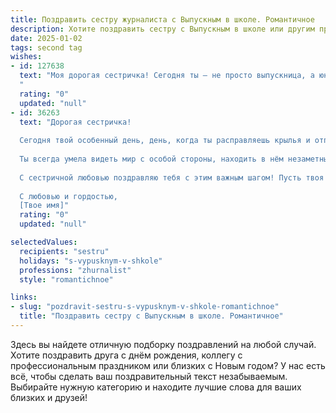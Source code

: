 ```yaml
---
title: Поздравить сестру журналиста с Выпускным в школе. Романтичное
description: Хотите поздравить сестру с Выпускным в школе или другим праздником? Наш ИИ создаст незабываемое поздравление, а вы обязательно выделитесь среди других.  
date: 2025-01-02
tags: second tag
wishes:
- id: 127638
  text: "Моя дорогая сестричка! Сегодня ты — не просто выпускница, а юная, крылатая птица, готовая к взлёту в мир журналистики!  Пусть твой путь будет полон ярких историй,  захватывающих расследований и невероятных открытий. Пусть каждое слово, написанное тобой,  будет созвучно твоей прекрасной душе, а каждое творение –  шедевром,  способным трогать сердца и менять мир.  Я бесконечно горжусь тобой и верю в твою  звезду! С праздником, любимая!
  "
  rating: "0"
  updated: "null"
- id: 36263
  text: "Дорогая сестричка!
  
  Сегодня твой особенный день, день, когда ты расправляешь крылья и отправляешься навстречу своим мечтам! Выпускной — это не просто завершение школьного пути, это начало увлекательного приключения, где каждая строчка твоей жизни будет написана с любовью и страстью к журналистике.
  
  Ты всегда умела видеть мир с особой стороны, находить в нём незаметные детали и яркие моменты. Пусть твоя карьера будет полна открытий, впечатлений и вдохновения. Верю, что ты сможешь рассказать множество удивительных историй, обогатить души людей своими словами и оставить след в сердцах.
  
  С сестричной любовью поздравляю тебя с этим важным шагом! Пусть твоя жизнь будет цветной и насыщенной, а каждый новый день дарит радость и счастье. Верь в себя, следуй за своими мечтами, и помни, что я всегда рядом, поддерживая тебя на этом пути.
  
  С любовью и гордостью,
  [Твое имя]"
  rating: "0"
  updated: "null"

selectedValues:
  recipients: "sestru"
  holidays: "s-vypusknym-v-shkole"
  professions: "zhurnalist"
  style: "romantichnoe"

links:
- slug: "pozdravit-sestru-s-vypusknym-v-shkole-romantichnoe"
  title: "Поздравить сестру с Выпускным в школе. Романтичное"
---
```


Здесь вы найдете отличную подборку поздравлений на любой случай.
Хотите поздравить друга с днём рождения, коллегу с профессиональным праздником или близких с Новым годом? У нас есть всё, чтобы сделать ваш поздравительный текст незабываемым. Выбирайте нужную категорию и находите лучшие слова для ваших близких и друзей!
